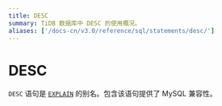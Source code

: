 ```yaml
---
title: DESC
summary: TiDB 数据库中 DESC 的使用概况。
aliases: ['/docs-cn/v3.0/reference/sql/statements/desc/']
---
```


# DESC

`DESC` 语句是 [`EXPLAIN`](/sql-statements/sql-statement-explain.md) 的别名。包含该语句提供了 MySQL 兼容性。
